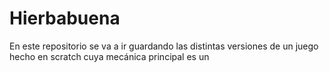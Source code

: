 # Hierbabuena
En este repositorio se va a ir guardando las distintas versiones de un juego hecho en scratch cuya mecánica principal es un 
